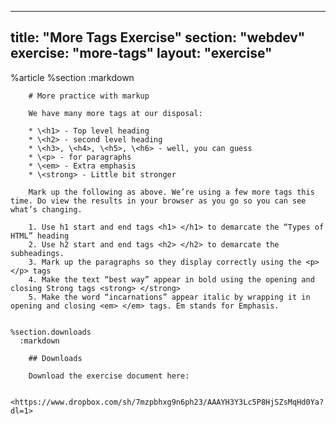 ---
  title: "More Tags Exercise"
  section: "webdev"
  exercise: "more-tags"
  layout: "exercise"
  ---
  
  
  %article
    %section
      :markdown
  
        # More practice with markup
  
        We have many more tags at our disposal:
  
        * \<h1> - Top level heading
        * \<h2> - second level heading
        * \<h3>, \<h4>, \<h5>, \<h6> - well, you can guess
        * \<p> - for paragraphs
        * \<em> - Extra emphasis
        * \<strong> - Little bit stronger
  
        Mark up the following as above. We’re using a few more tags this time. Do view the results in your browser as you go so you can see what’s changing.
  
        1. Use h1 start and end tags <h1> </h1> to demarcate the “Types of HTML” heading
        2. Use h2 start and end tags <h2> </h2> to demarcate the subheadings.
        3. Mark up the paragraphs so they display correctly using the <p> </p> tags
        4. Make the text “best way” appear in bold using the opening and closing Strong tags <strong> </strong>
        5. Make the word “incarnations” appear italic by wrapping it in opening and closing <em> </em> tags. Em stands for Emphasis.
  
  
    %section.downloads
      :markdown
  
        ## Downloads
  
        Download the exercise document here:
  
        <https://www.dropbox.com/sh/7mzpbhxg9n6ph23/AAAYH3Y3Lc5P8HjSZsMqHd0Ya?dl=1>
  
  
  
  